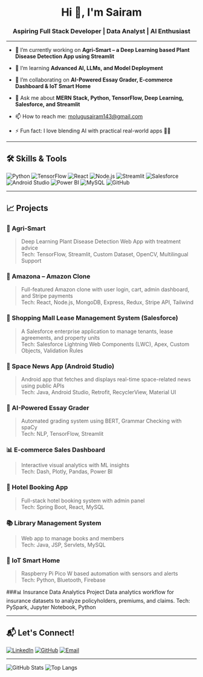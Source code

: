 <h1 align="center">Hi 👋, I'm Sairam</h1>
<h3 align="center">Aspiring Full Stack Developer | Data Analyst | AI Enthusiast</h3>

---

- 🔭 I’m currently working on **Agri-Smart – a Deep Learning based Plant Disease Detection App using Streamlit**

- 🌱 I’m learning **Advanced AI, LLMs, and Model Deployment**

- 👯 I’m collaborating on **AI-Powered Essay Grader, E-commerce Dashboard & IoT Smart Home**

- 💬 Ask me about **MERN Stack, Python, TensorFlow, Deep Learning, Salesforce, and Streamlit**

- 📫 How to reach me: molugusairam143@gmail.com

- ⚡ Fun fact: I love blending AI with practical real-world apps 🤖🌱

---

## 🛠️ Skills & Tools

![Python](https://img.shields.io/badge/-Python-3776AB?style=flat-square&logo=python&logoColor=white)
![TensorFlow](https://img.shields.io/badge/-TensorFlow-FF6F00?style=flat-square&logo=tensorflow&logoColor=white)
![React](https://img.shields.io/badge/-React-61DAFB?style=flat-square&logo=react&logoColor=white)
![Node.js](https://img.shields.io/badge/-Node.js-339933?style=flat-square&logo=node.js&logoColor=white)
![Streamlit](https://img.shields.io/badge/-Streamlit-FF4B4B?style=flat-square&logo=streamlit&logoColor=white)
![Salesforce](https://img.shields.io/badge/-Salesforce-00A1E0?style=flat-square&logo=salesforce&logoColor=white)
![Android Studio](https://img.shields.io/badge/-Android%20Studio-3DDC84?style=flat-square&logo=android-studio&logoColor=white)
![Power BI](https://img.shields.io/badge/-Power%20BI-F2C811?style=flat-square&logo=powerbi&logoColor=black)
![MySQL](https://img.shields.io/badge/-MySQL-4479A1?style=flat-square&logo=mysql&logoColor=white)
![GitHub](https://img.shields.io/badge/-GitHub-181717?style=flat-square&logo=github&logoColor=white)

---

## 📈 Projects

### 🔬 Agri-Smart  
> Deep Learning Plant Disease Detection Web App with treatment advice  
Tech: TensorFlow, Streamlit, Custom Dataset, OpenCV, Multilingual Support

### 🛒 Amazona – Amazon Clone  
> Full-featured Amazon clone with user login, cart, admin dashboard, and Stripe payments  
Tech: React, Node.js, MongoDB, Express, Redux, Stripe API, Tailwind

### 🏢 Shopping Mall Lease Management System (Salesforce)  
> A Salesforce enterprise application to manage tenants, lease agreements, and property units  
Tech: Salesforce Lightning Web Components (LWC), Apex, Custom Objects, Validation Rules

### 📱 Space News App (Android Studio)  
> Android app that fetches and displays real-time space-related news using public APIs  
Tech: Java, Android Studio, Retrofit, RecyclerView, Material UI

### 📝 AI-Powered Essay Grader  
> Automated grading system using BERT, Grammar Checking with spaCy  
Tech: NLP, TensorFlow, Streamlit

### 📊 E-commerce Sales Dashboard  
> Interactive visual analytics with ML insights  
Tech: Dash, Plotly, Pandas, Power BI

### 🏨 Hotel Booking App  
> Full-stack hotel booking system with admin panel  
Tech: Spring Boot, React, MySQL

### 📚 Library Management System  
> Web app to manage books and members  
Tech: Java, JSP, Servlets, MySQL

### 🔌 IoT Smart Home  
> Raspberry Pi Pico W based automation with sensors and alerts  
Tech: Python, Bluetooth, Firebase

###📊 Insurance Data Analytics Project
Data analytics workflow for insurance datasets to analyze policyholders, premiums, and claims.
Tech: PySpark, Jupyter Notebook, Python

---

## 📬 Let's Connect!

[![LinkedIn](https://img.shields.io/badge/-LinkedIn-0A66C2?style=flat-square&logo=linkedin&logoColor=white)](https://linkedin.com/in/https://www.linkedin.com/in/molugu-sairam-a520a2306/)
[![GitHub](https://img.shields.io/badge/-GitHub-181717?style=flat-square&logo=github&logoColor=white)](https://github.com/sairam-learner)
[![Email](https://img.shields.io/badge/-Email-EA4335?style=flat-square&logo=gmail&logoColor=white)](mailto:molugusairam143@gmail.com)

---

![GitHub Stats](https://github-readme-stats.vercel.app/api?username=sairam-learner&show_icons=true&theme=radical)
![Top Langs](https://github-readme-stats.vercel.app/api/top-langs/?username=sairam-learner&layout=compact&theme=radical)

